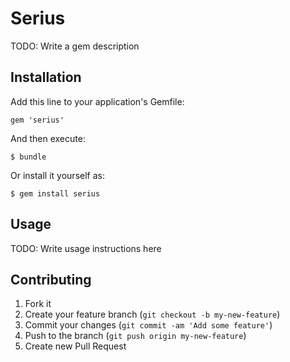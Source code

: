 # Serius

TODO: Write a gem description

## Installation

Add this line to your application's Gemfile:

    gem 'serius'

And then execute:

    $ bundle

Or install it yourself as:

    $ gem install serius

## Usage

TODO: Write usage instructions here

## Contributing

1. Fork it
2. Create your feature branch (`git checkout -b my-new-feature`)
3. Commit your changes (`git commit -am 'Add some feature'`)
4. Push to the branch (`git push origin my-new-feature`)
5. Create new Pull Request
